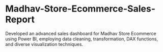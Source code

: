 # Madhav-Store-Ecommerce-Sales-Report
Developed an advanced sales dashboard for Madhav Store Ecommerce using Power BI, employing data cleaning, transformation, DAX functions, and diverse visualization techniques.
